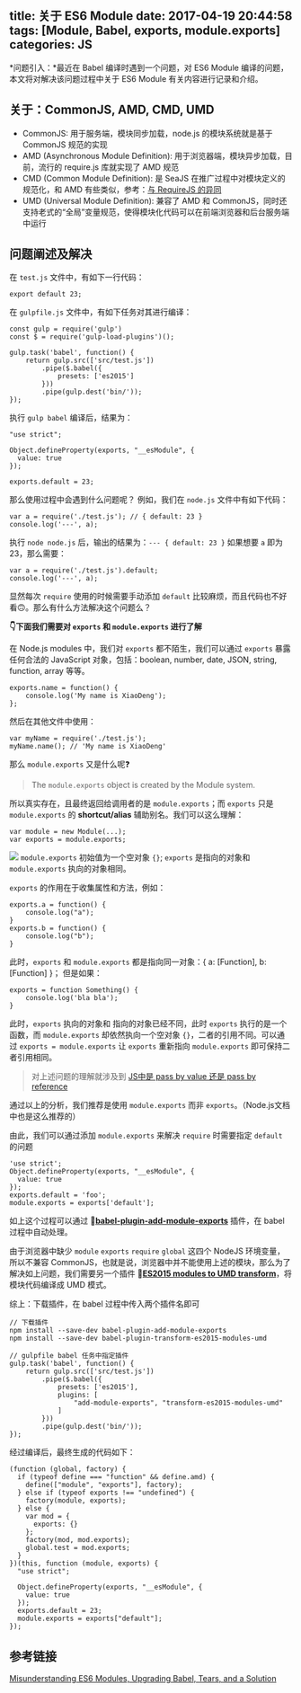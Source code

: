 title: 关于 ES6 Module
date: 2017-04-19 20:44:58
tags: [Module, Babel, exports, module.exports]
categories: JS
---

*问题引入：*最近在 Babel 编译时遇到一个问题，对 ES6 Module 编译的问题，本文将对解决该问题过程中关于 ES6 Module 有关内容进行记录和介绍。

<!-- more -->

## 关于：CommonJS, AMD, CMD, UMD
- CommonJS: 用于服务端，模块同步加载，node.js 的模块系统就是基于 CommonJS 规范的实现
- AMD (Asynchronous Module Definition): 用于浏览器端，模块异步加载，目前，流行的 require.js 库就实现了 AMD 规范
- CMD (Common Module Definition): 是 SeaJS 在推广过程中对模块定义的规范化，和 AMD 有些类似，参考：[与 RequireJS 的异同](https://github.com/seajs/seajs/issues/277)
- UMD (Universal Module Definition): 兼容了 AMD 和 CommonJS，同时还支持老式的“全局”变量规范，使得模块化代码可以在前端浏览器和后台服务端中运行

## 问题阐述及解决
在 `test.js` 文件中，有如下一行代码：
```
export default 23;
```

在 `gulpfile.js` 文件中，有如下任务对其进行编译：
```
const gulp = require('gulp')
const $ = require('gulp-load-plugins')();

gulp.task('babel', function() {
    return gulp.src(['src/test.js'])
        .pipe($.babel({
            presets: ['es2015']
        }))
        .pipe(gulp.dest('bin/'));
});
```

执行 `gulp babel` 编译后，结果为：
```
"use strict";

Object.defineProperty(exports, "__esModule", {
  value: true
});

exports.default = 23;
```

那么使用过程中会遇到什么问题呢？
例如，我们在 `node.js` 文件中有如下代码：
```
var a = require('./test.js'); // { default: 23 }
console.log('---', a);
```
执行 `node node.js` 后，输出的结果为：`--- { default: 23 }`
如果想要 `a` 即为 23，那么需要：
```
var a = require('./test.js').default;
console.log('---', a);
```
显然每次 `require` 使用的时候需要手动添加 `default` 比较麻烦，而且代码也不好看🙃。那么有什么方法解决这个问题么？

**👇下面我们需要对 `exports` 和 `module.exports` 进行了解**

在 Node.js modules 中，我们对 `exports` 都不陌生，我们可以通过 `exports` 暴露任何合法的 JavaScript 对象，包括：boolean, number, date, JSON, string, function, array 等等。
```
exports.name = function() {
    console.log('My name is XiaoDeng');
};
```
然后在其他文件中使用：
```
var myName = require('./test.js');
myName.name(); // 'My name is XiaoDeng'
```
那么 `module.exports` 又是什么呢❓
> The `module.exports` object is created by the Module system.

所以真实存在，且最终返回给调用者的是 `module.exports`；而 `exports` 只是 `module.exports` 的 **shortcut/alias** 辅助别名。我们可以这么理解：
```
var module = new Module(...);
var exports = module.exports;
```
![](http://cdn.objcer.com/exports&module.exports.png)
`module.exports` 初始值为一个空对象 `{}`; `exports` 是指向的对象和 `module.exports` 执向的对象相同。

`exports` 的作用在于收集属性和方法，例如：
```
exports.a = function() {
    console.log("a");
}
exports.b = function() {
    console.log("b");
}
```
此时，`exports` 和 `module.exports` 都是指向同一对象：{ a: [Function], b: [Function] }；
但是如果：
```
exports = function Something() {
    console.log('bla bla');
}
```
此时，`exports` 执向的对象和  指向的对象已经不同，此时 `exports` 执行的是一个函数，而 `module.exports` 却依然执向一个空对象 `{}`，二者的引用不同。可以通过 `exports = module.exports` 让 `exports` 重新指向 `module.exports` 即可保持二者引用相同。
> 对上述问题的理解就涉及到 [JS中是 pass by value 还是 pass by reference](http://objcer.com/2017/02/26/js-pass-by-value-or-by-reference/)

通过以上的分析，我们推荐是使用 `module.exports` 而非 `exports`。（Node.js文档中也是这么推荐的）

由此，我们可以通过添加 `module.exports` 来解决 `require` 时需要指定 `default` 的问题
```
'use strict';
Object.defineProperty(exports, "__esModule", {
  value: true
});
exports.default = 'foo';
module.exports = exports['default'];
```
如上这个过程可以通过 **🚀[babel-plugin-add-module-exports](https://github.com/59naga/babel-plugin-add-module-exports)** 插件，在 babel 过程中自动处理。

由于浏览器中缺少 `module` `exports` `require` `global` 这四个 NodeJS 环境变量，所以不兼容 CommonJS，也就是说，浏览器中并不能使用上述的模块，那么为了解决如上问题，我们需要另一个插件 **🚀[ES2015 modules to UMD transform](http://babeljs.io/docs/plugins/transform-es2015-modules-umd/)**，将模块代码编译成 UMD 模式。

综上：下载插件，在 babel 过程中传入两个插件名即可
```
// 下载插件
npm install --save-dev babel-plugin-add-module-exports
npm install --save-dev babel-plugin-transform-es2015-modules-umd

// gulpfile babel 任务中指定插件
gulp.task('babel', function() {
    return gulp.src(['src/test.js'])
        .pipe($.babel({
            presets: ['es2015'],
            plugins: [
                "add-module-exports", "transform-es2015-modules-umd"
            ]
        }))
        .pipe(gulp.dest('bin/'));
});
```
经过编译后，最终生成的代码如下：
```
(function (global, factory) {
  if (typeof define === "function" && define.amd) {
    define(["module", "exports"], factory);
  } else if (typeof exports !== "undefined") {
    factory(module, exports);
  } else {
    var mod = {
      exports: {}
    };
    factory(mod, mod.exports);
    global.test = mod.exports;
  }
})(this, function (module, exports) {
  "use strict";

  Object.defineProperty(exports, "__esModule", {
    value: true
  });
  exports.default = 23;
  module.exports = exports["default"];
});
```



## 参考链接
[Misunderstanding ES6 Modules, Upgrading Babel, Tears, and a Solution](https://medium.com/@kentcdodds/misunderstanding-es6-modules-upgrading-babel-tears-and-a-solution-ad2d5ab93ce0)

